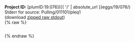 **Project ID:** [plumID:19.076]({{ '/' | absolute_url }}eggs/19/076/)  
Stderr for source:  Pulling/011101/pleq1   
(download [zipped raw stdout](pleq1.plumed_master.stdout.txt.zip))  
{% raw %}
<pre>
</pre>
{% endraw %}

